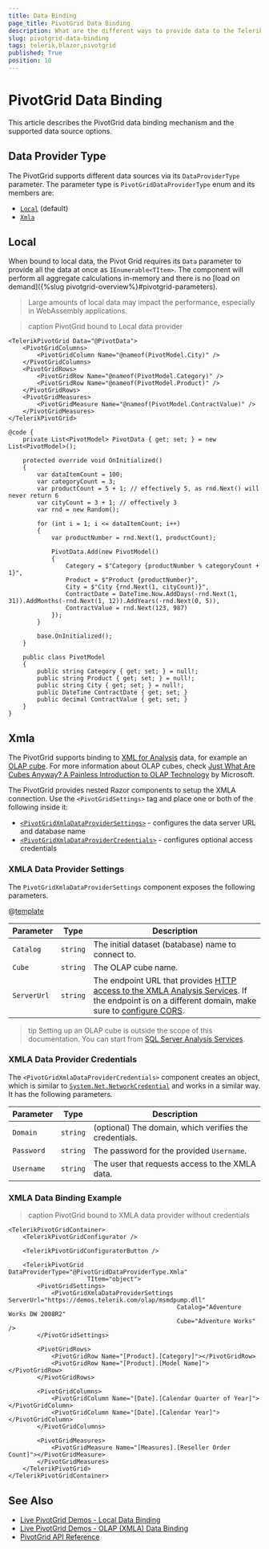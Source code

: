 ```yaml
---
title: Data Binding
page_title: PivotGrid Data Binding
description: What are the different ways to provide data to the Telerik UI for Blazor PivotGrid. Information about XMLA datasource, local data.
slug: pivotgrid-data-binding
tags: telerik,blazor,pivotgrid
published: True
position: 10
---
```


# PivotGrid Data Binding

This article describes the PivotGrid data binding mechanism and the supported data source options.


## Data Provider Type

The PivotGrid supports different data sources via its `DataProviderType` parameter. The parameter type is `PivotGridDataProviderType` enum and its members are:

* [`Local`](#local) (default)
* [`Xmla`](#xmla)


## Local

When bound to local data, the Pivot Grid requires its `Data` parameter to provide all the data at once as `IEnumerable<TItem>`. The component will perform all aggregate calculations in-memory and there is no [load on demand]({%slug pivotgrid-overview%}#pivotgrid-parameters).

> Large amounts of local data may impact the performance, especially in WebAssembly applications.

>caption PivotGrid bound to Local data provider

````CSHTML
<TelerikPivotGrid Data="@PivotData">
    <PivotGridColumns>
        <PivotGridColumn Name="@nameof(PivotModel.City)" />
    </PivotGridColumns>
    <PivotGridRows>
        <PivotGridRow Name="@nameof(PivotModel.Category)" />
        <PivotGridRow Name="@nameof(PivotModel.Product)" />
    </PivotGridRows>
    <PivotGridMeasures>
        <PivotGridMeasure Name="@nameof(PivotModel.ContractValue)" />
    </PivotGridMeasures>
</TelerikPivotGrid>

@code {
    private List<PivotModel> PivotData { get; set; } = new List<PivotModel>();

    protected override void OnInitialized()
    {
        var dataItemCount = 100;
        var categoryCount = 3;
        var productCount = 5 + 1; // effectively 5, as rnd.Next() will never return 6
        var cityCount = 3 + 1; // effectively 3
        var rnd = new Random();

        for (int i = 1; i <= dataItemCount; i++)
        {
            var productNumber = rnd.Next(1, productCount);

            PivotData.Add(new PivotModel()
            {
                Category = $"Category {productNumber % categoryCount + 1}",
                Product = $"Product {productNumber}",
                City = $"City {rnd.Next(1, cityCount)}",
                ContractDate = DateTime.Now.AddDays(-rnd.Next(1, 31)).AddMonths(-rnd.Next(1, 12)).AddYears(-rnd.Next(0, 5)),
                ContractValue = rnd.Next(123, 987)
            });
        }

        base.OnInitialized();
    }

    public class PivotModel
    {
        public string Category { get; set; } = null!;
        public string Product { get; set; } = null!;
        public string City { get; set; } = null!;
        public DateTime ContractDate { get; set; }
        public decimal ContractValue { get; set; }
    }
}
````


## Xmla

The PivotGrid supports binding to [XML for Analysis](https://learn.microsoft.com/en-us/analysis-services/xmla/xml-for-analysis-xmla-reference) data, for example an [OLAP cube](https://en.wikipedia.org/wiki/OLAP_cube). For more information about OLAP cubes, check [Just What Are Cubes Anyway? A Painless Introduction to OLAP Technology](https://learn.microsoft.com/en-us/previous-versions/office/developer/office-xp/aa140038(v=office.10)) by Microsoft.

The PivotGrid provides nested Razor components to setup the XMLA connection. Use the `<PivotGridSettings>` tag and place one or both of the following inside it:

* [`<PivotGridXmlaDataProviderSettings>`](#xmla-data-provider-settings) - configures the data server URL and database name
* [`<PivotGridXmlaDataProviderCredentials>`](#xmla-data-provider-credentials) - configures optional access credentials

### XMLA Data Provider Settings

The `PivotGridXmlaDataProviderSettings` component exposes the following parameters.

@[template](/_contentTemplates/common/parameters-table-styles.md#table-layout)

| Parameter | Type | Description |
| --- | --- | --- |
| `Catalog` | `string` | The initial dataset (batabase) name to connect to. |
| `Cube` | `string` | The OLAP cube name. |
| `ServerUrl` | `string` | The endpoint URL that provides [HTTP access to the XMLA Analysis Services](https://learn.microsoft.com/en-us/analysis-services/instances/configure-http-access-to-analysis-services-on-iis-8-0). If the endpoint is on a different domain, make sure to [configure CORS](https://developer.mozilla.org/en-US/docs/Web/HTTP/CORS). |

>tip Setting up an OLAP cube is outside the scope of this documentation. You can start from [SQL Server Analysis Services](https://learn.microsoft.com/en-us/analysis-services/ssas-overview).

### XMLA Data Provider Credentials

The `<PivotGridXmlaDataProviderCredentials>` component creates an object, which is similar to [`System.Net.NetworkCredential`](https://learn.microsoft.com/en-us/dotnet/api/system.net.networkcredential) and works in a similar way. It has the following parameters.

| Parameter | Type | Description |
| --- | --- | --- |
| `Domain` | `string` | (optional) The domain, which verifies the credentials. |
| `Password` | `string` | The password for the provided `Username`. |
| `Username` | `string` | The user that requests access to the XMLA data. |

### XMLA Data Binding Example

>caption PivotGrid bound to XMLA data provider without credentials

````CSHTML
<TelerikPivotGridContainer>
    <TelerikPivotGridConfigurator />

    <TelerikPivotGridConfiguratorButton />

    <TelerikPivotGrid DataProviderType="@PivotGridDataProviderType.Xmla"
                      TItem="object">
        <PivotGridSettings>
            <PivotGridXmlaDataProviderSettings ServerUrl="https://demos.telerik.com/olap/msmdpump.dll"
                                               Catalog="Adventure Works DW 2008R2"
                                               Cube="Adventure Works" />
        </PivotGridSettings>

        <PivotGridRows>
            <PivotGridRow Name="[Product].[Category]"></PivotGridRow>
            <PivotGridRow Name="[Product].[Model Name]"></PivotGridRow>
        </PivotGridRows>

        <PivotGridColumns>
            <PivotGridColumn Name="[Date].[Calendar Quarter of Year]"></PivotGridColumn>
            <PivotGridColumn Name="[Date].[Calendar Year]"></PivotGridColumn>
        </PivotGridColumns>

        <PivotGridMeasures>
            <PivotGridMeasure Name="[Measures].[Reseller Order Count]"></PivotGridMeasure>
        </PivotGridMeasures>
    </TelerikPivotGrid>
</TelerikPivotGridContainer>
````

## See Also

* [Live PivotGrid Demos - Local Data Binding](https://demos.telerik.com/blazor-ui/pivotgrid/local-data-binding)
* [Live PivotGrid Demos - OLAP (XMLA) Data Binding](https://demos.telerik.com/blazor-ui/pivotgrid/xmla-data-binding)
* [PivotGrid API Reference](/blazor-ui/api/Telerik.Blazor.Components.TelerikPivotGrid-1)
